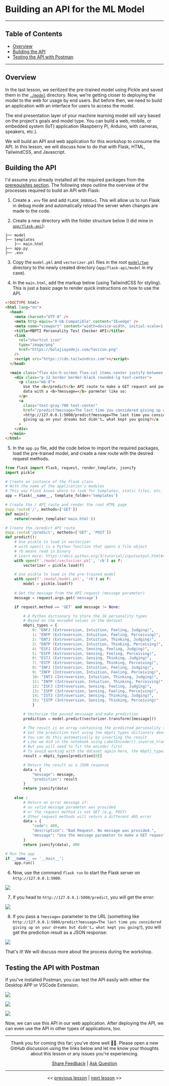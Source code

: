 # Building an API for the ML Model

---

## Table of Contents

- [Overview](#overview)
- [Building the API](#building-the-api)
- [Testing the API with Postman](#testing-the-api-with-postman)

---

## Overview

In the last lesson, we serilized the pre-trained model using Pickle and saved them in the [`./model`](../model/) directory. Now, we're getting closer to deploying the model to the web for usage by end users. But before then, we need to build an application with an interface for users to access the model.

The end presentation layer of your machine learning model will vary based on the project's goals and model type. You can build a web, mobile, or embedded system (IoT) application (Raspberry Pi, Arduino, with cameras, speakers, etc.).

We will build an API and web application for this workshop to consume the API. In this lesson, we will discuss how to do that with Flask, HTML, TailwindCSS, and Javascript.

## Building the API

I'd assume you already installed all the required packages from the [prerequisites section](../README.md#🛠-prerequisites-and-installation-guide). The following steps outline the overview of the processes required to build an API with Flask:

1. Create a `.env` file and add `FLASK_DEBUG=1`. This will allow us to run Flask in debug mode and automatically reload the server when changes are made to the code.

2. Create a new directory with the folder structure below (I did mine in [`app/flask-api`](../app/flask-api/)):

```text
├── model
├── templates
    ├── main.html
├── app.py
├── .env

```

3. Copy the `model.pkl` and `vectorizer.pkl` files in the root [`model/two`](../model/two/) directory to the newly created directory (`app/flask-api/model` in my case).

4. In the `main.html`, add the markup below (using TailwindCSS for styling). This is just a basic page to render quick instructions on how to use the API.

```html
<!DOCTYPE html>
<html lang="en">
  <head>
    <meta charset="UTF-8" />
    <meta http-equiv="X-UA-Compatible" content="IE=edge" />
    <meta name="viewport" content="width=device-width, initial-scale=1.0" />
    <title>MBPTI Personality Test Checker API</title>
    <link
      rel="shortcut icon"
      type="image/png"
      href="https://bolajiayodeji.com/favicon.png"
    />
    <script src="https://cdn.tailwindcss.com"></script>
  </head>

  <main class="flex min-h-screen flex-col items-center justify-between lg:p-24">
    <div class="p-12 border border-black rounded-lg text-center">
      <p class="mb-8">
        Use the <b>/predict</b> API route to make a GET request and pass in the
        data with a <b>?message=</b> parmeter like so:
      </p>
      <a
        class="text-gray-700 text-center"
        href="/predict?message=The last time you considered giving up on your dreams but didn't… what kept you going?"
        >http://127.0.0.1:5000/predict?message=The last time you considered
        giving up on your dreams but didn't… what kept you going?</a
      >
    </div>
  </main>
</html>
```

5. In the `app.py` file, add the code below to import the required packages, load the pre-trained model, and create a new route with the desired request methods.

```python
from flask import Flask, request, render_template, jsonify
import pickle

# Create an instance of the Flask class
# With the name of the application’s modules
# This way Flask knows where to look for templates, static files, etc.
app = Flask(__name__, template_folder='templates')

# Create the / API route and render the root HTML page
@app.route('/', methods=['GET'])
def main():
    return(render_template('main.html'))

# Create the /predict API route
@app.route('/predict', methods=['GET', 'POST'])
def predict():
    # Use pickle to load in vectorizer
    # with open() is a Python function that opens a file object
    # rb means read in binary
    # Learn more: https://docs.python.org/3/tutorial/inputoutput.html#reading-and-writing-files
    with open(f'./model/vectorizer.pkl', 'rb') as f:
        vectorizer = pickle.load(f)

    # Use pickle to load in the pre-trained model
    with open(f'./model/model.pkl', 'rb') as f:
        model = pickle.load(f)
    
    # Get the message from the API request (message parameter)
    message = request.args.get('message')

    if request.method == 'GET' and message != None:

        # A Python dictionary to store the 16 personality types
        # Based on the encoded values in the dataset
        mbpti_types = {
            0: "ENFJ (Extroversion, Intuition, Feeling, Judging)",
            1: "ENFP (Extroversion, Intuition, Feeling, Perceiving)",
            2: "ENTJ (Extroversion, Intuition, Thinking, Judging)",
            3: "ENTP (Extroversion, Intuition, Thinking, Perceiving)",
            4: "ESFJ (Extroversion, Sensing, Feeling, Judging)",
            5: "ESFP (Extroversion, Sensing, Feeling, Perceiving)",
            6: "ESTJ (Extroversion, Sensing, Thinking, Judging)",
            7: "ESTP (Extroversion, Sensing, Thinking, Perceiving)",
            8: "INFJ (Introversion, Intuition, Feeling, Judging)",
            9: "INFP (Introversion, Intuition, Feeling, Perceiving)",
            10: "INTJ (Introversion, Intuition, Thinking, Judging)",
            11: "INTP (Introversion, Intuition, Thinking, Perceiving)",
            12: "ISFJ (Introversion, Sensing, Feeling, Judging)",
            13: "ISFP (Introversion, Sensing, Feeling, Perceiving)",
            14: "ISTJ (Introversion, Sensing, Thinking, Judging)",
            15: "ISTP (Introversion, Sensing, Thinking, Perceiving)"
            }

        # Vectorize the passed messaage and make prediction
        prediction = model.predict(vectorizer.transform([message]))

        # The result is an array containing the predicted personality type number (e.g, [6])
        # Get the prediction text using the mbpti_types dictionary above
        # You can do this automatically by inverting the result
        # Like we did in the notebook using LabelEncoder().inverse_transform()
        # But you will need to fit the encoder first
        # To avoid working with the dataset again here, the mbpti_types dictionary above will suffice
        result = mbpti_types[prediction[0]]

        # Return the result as a JSON response
        data = {
            "message": message,
            "prediction": result
        }
        return jsonify(data)
    
    else :
        # Return an error message if:
        # no valid message parameter was provided
        # or the request method is not GET (e.g, POST)
        # Other request methods will return a different 405 error
        data = {
            "code": 400,
            "description": "Bad Request. No message was provided.",
            "message": "Use the message parameter to make a GET request."
        }
        return jsonify(data), 400

# Run the app
if __name__ == '__main__':
    app.run()

```

6. Now, use the command `flask run` to start the Flask server on `http://127.0.0.1:5000`.

![](../assets/api-root-page.png)

7. If you head to `http://127.0.0.1:5000/predict`, you will get the error:

![](../assets/api-predict-error.png)

8. If you pass a `?message=` parameter to the URL (something like `http://127.0.0.1:5000/predict?message=The last time you considered giving up on your dreams but didn't… what kept you going?`), you will get the prediction result as a JSON response:

![](../assets/api-predict-response.png)

That's it! We will discuss more about the process during the workshop.

## Testing the API with Postman

If you've installed Postman, you can test the API easily with either the Desktop APP or VSCode Extension.

![](../assets/postman-test.png)

![](../assets/postman-error.png)

![](../assets/postman-error2.png)

Now, we can use this API in our web application. After deploying the API, we can even use the API in other types of applications, too.

---

<div align="center">

Thank you for coming this far; you've done well 👏🏾. Please open a new GitHub discussion using the links below and let me know your thoughts about this lesson or any issues you're experiencing.

[Share Feedback](https://github.com/BolajiAyodeji/deploy-ml-web-workshop/discussions/new?category=feedback) | [Ask Question](https://github.com/BolajiAyodeji/deploy-ml-web-workshop/discussions/new?category=q-a)

---

<< [previous lesson](./02.md) | [next lesson](./04.md) >>

</div>
